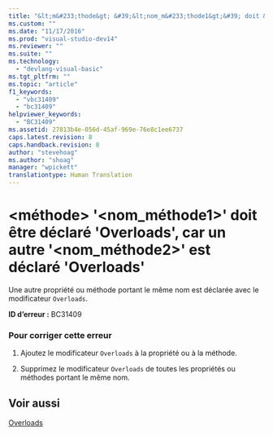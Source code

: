 ```yaml
---
title: "&lt;m&#233;thode&gt; &#39;&lt;nom_m&#233;thode1&gt;&#39; doit &#234;tre d&#233;clar&#233; &#39;Overloads&#39;, car un autre &#39;&lt;nom_m&#233;thode2&gt;&#39; est d&#233;clar&#233; &#39;Overloads&#39; | Microsoft Docs"
ms.custom: ""
ms.date: "11/17/2016"
ms.prod: "visual-studio-dev14"
ms.reviewer: ""
ms.suite: ""
ms.technology: 
  - "devlang-visual-basic"
ms.tgt_pltfrm: ""
ms.topic: "article"
f1_keywords: 
  - "vbc31409"
  - "bc31409"
helpviewer_keywords: 
  - "BC31409"
ms.assetid: 27813b4e-056d-45af-969e-76e8c1ee6737
caps.latest.revision: 8
caps.handback.revision: 8
author: "stevehoag"
ms.author: "shoag"
manager: "wpickett"
translationtype: Human Translation
---
```

# &lt;m&#233;thode&gt; &#39;&lt;nom_m&#233;thode1&gt;&#39; doit &#234;tre d&#233;clar&#233; &#39;Overloads&#39;, car un autre &#39;&lt;nom_m&#233;thode2&gt;&#39; est d&#233;clar&#233; &#39;Overloads&#39;
Une autre propriété ou méthode portant le même nom est déclarée avec le modificateur `Overloads`.  
  
 **ID d’erreur :** BC31409  
  
### Pour corriger cette erreur  
  
1.  Ajoutez le modificateur `Overloads` à la propriété ou à la méthode.  
  
2.  Supprimez le modificateur `Overloads` de toutes les propriétés ou méthodes portant le même nom.  
  
## Voir aussi  
 [Overloads](../../visual-basic/language-reference/modifiers/overloads.md)